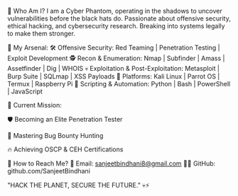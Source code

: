 🔹 Who Am I?
I am a Cyber Phantom, operating in the shadows to uncover vulnerabilities before the black hats do. Passionate about offensive security, ethical hacking, and cybersecurity research. Breaking into systems legally to make them stronger.

🔹 My Arsenal:
🛠 Offensive Security: Red Teaming | Penetration Testing | Exploit Development
🕵️ Recon & Enumeration: Nmap | Subfinder | Amass | Assetfinder | Dig | WHOIS
💀 Exploitation & Post-Exploitation: Metasploit | Burp Suite | SQLmap | XSS Payloads
🐧 Platforms: Kali Linux | Parrot OS | Termux | Raspberry Pi
📜 Scripting & Automation: Python | Bash | PowerShell | JavaScript

🔹 Current Mission:

🛡 Becoming an Elite Penetration Tester

🎯 Mastering Bug Bounty Hunting

🔥 Achieving OSCP & CEH Certifications


🔹 How to Reach Me?
📩 Email: sanjeetbindhani8@gmail.com
👨‍💻 GitHub: github.com/SanjeetBindhani

"HACK THE PLANET, SECURE THE FUTURE." 💀⚡
